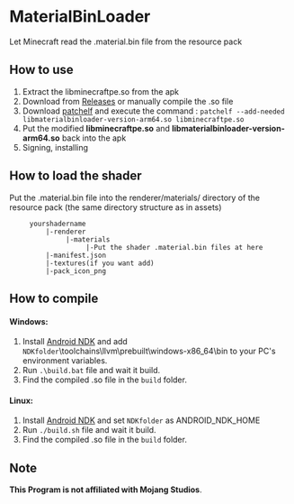 # MaterialBinLoader
Let Minecraft read the .material.bin file from the resource pack

## How to use
1. Extract the libminecraftpe.so from the apk
2. Download from [Releases](https://github.com/ENDERMANYK/MaterialBinLoader/releases/latest) or manually compile the .so file
3. Download [patchelf](https://github.com/NixOS/patchelf/releases/latest) and execute the command : `patchelf --add-needed libmaterialbinloader-version-arm64.so libminecraftpe.so`
4. Put the modified **libminecraftpe.so** and **libmaterialbinloader-version-arm64.so** back into the apk
5. Signing, installing

## How to load the shader
Put the .material.bin file into the renderer/materials/ directory of the resource pack (the same directory structure as in assets)

```
     yourshadername
         |-renderer
              |-materials
                   |-Put the shader .material.bin files at here
         |-manifest.json
         |-textures(if you want add)
         |-pack_icon_png
```

## How to compile
#### Windows:
1. Install [Android NDK](https://developer.android.com/ndk/downloads/index.html) and add `NDKfolder`\toolchains\llvm\prebuilt\windows-x86_64\bin to your PC's environment variables.
2. Run `.\build.bat` file and wait it build.
3. Find the compiled .so file in the `build` folder.
#### Linux:
1. Install [Android NDK](https://developer.android.com/ndk/downloads/index.html) and set `NDKfolder` as ANDROID_NDK_HOME
2. Run `./build.sh` file and wait it build.
3. Find the compiled .so file in the `build` folder.

## Note
**This Program is not affiliated with Mojang Studios**.